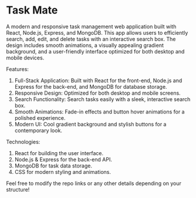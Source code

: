 # Task Mate
A modern and responsive task management web application built with React, Node.js, Express, and MongoDB. This app allows users to efficiently search, add, edit, and delete tasks with an interactive search box. The design includes smooth animations, a visually appealing gradient background, and a user-friendly interface optimized for both desktop and mobile devices.

Features:
1. Full-Stack Application: Built with React for the front-end, Node.js and Express for the back-end, and MongoDB for database storage.
2. Responsive Design: Optimized for both desktop and mobile screens.
3. Search Functionality: Search tasks easily with a sleek, interactive search box.
4. Smooth Animations: Fade-in effects and button hover animations for a polished experience.
5. Modern UI: Cool gradient background and stylish buttons for a contemporary look.

Technologies:
1. React for building the user interface.
2. Node.js & Express for the back-end API.
3. MongoDB for task data storage.
4. CSS for modern styling and animations.

Feel free to modify the repo links or any other details depending on your structure!
